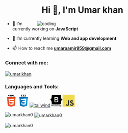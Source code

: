 <h1 align="center">Hi 👋, I'm Umar khan</h1>
    <img align="right" alt="coding"width="400px" src="https://user-images.githubusercontent.com/55389276/140866485-8fb1c876-9a8f-4d6a-98dc-08c4981eaf70.gif">

- 🔭 I’m currently working on **JavaScript**

- 🌱 I’m currently learning **Web and app development**

- 📫 How to reach me **umaraamir959@gmail.com**

<h3 align="left">Connect with me:</h3><p align="left"><a href="linkedin.com/in/umar-khan-06a7ba265"><img align="center" src="https://raw.githubusercontent.com/rahuldkjain/github-profile-readme-generator/master/src/images/icons/Social/linked-in-alt.svg" alt="umar khan" height="30" width="40" /></a></p><h3 align="left">Languages and Tools:</h3><p align="left"><a href="https://www.w3.org/html/" target="_blank" rel="noreferrer"><img src="https://raw.githubusercontent.com/devicons/devicon/master/icons/html5/html5-original-wordmark.svg" alt="html5" width="40" height="40"/></a><a href="https://www.w3schools.com/css/" target="_blank" rel="noreferrer"><img src="https://raw.githubusercontent.com/devicons/devicon/master/icons/css3/css3-original-wordmark.svg" alt="css3" width="40" height="40"/></a><a href="https://tailwindcss.com/" target="_blank" rel="noreferrer"><img src="https://www.vectorlogo.zone/logos/tailwindcss/tailwindcss-icon.svg" alt="tailwind" width="40" height="40"/></a><a href="https://getbootstrap.com" target="_blank" rel="noreferrer"><a href="https://getbootstrap.com" target="_blank" rel="noreferrer"><img src="https://raw.githubusercontent.com/devicons/devicon/master/icons/bootstrap/bootstrap-plain-wordmark.svg" alt="bootstrap" width="40" height="40"/></a><a href="https://developer.mozilla.org/en-US/docs/Web/JavaScript" target="_blank" rel="noreferrer"><img src="https://raw.githubusercontent.com/devicons/devicon/master/icons/javascript/javascript-original.svg" alt="javascript" width="40" height="40"/></a><p><img align="left" src="https://github-readme-stats.vercel.app/api/top-langs?username=umarkhan0&show_icons=true&locale=en&layout=compact" alt="umarkhan0" /></p><p>&nbsp;<img align="center" src="https://github-readme-stats.vercel.app/api?username=umarkhan0&show_icons=true&locale=en" alt="umarkhan0" /></p><p><img align="center" src="https://github-readme-streak-stats.herokuapp.com/?user=umarkhan0&" alt="umarkhan0" /></p>
